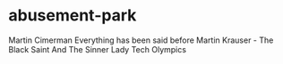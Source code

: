 # abusement-park
Martin Cimerman	 Everything has been said before
Martin Krauser - The Black Saint And The Sinner Lady
Tech Olympics

